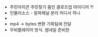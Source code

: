 


- 주민아이콘 주민찾기 줌인 클로즈업 아이디어 ?!
- 인물리소스 - 알파채널 분리 어디서 하나
-  
- mp4 -> bytes 변환  기획팀에 전달
- 무비플레이어 방식. 썸네일 준비한
